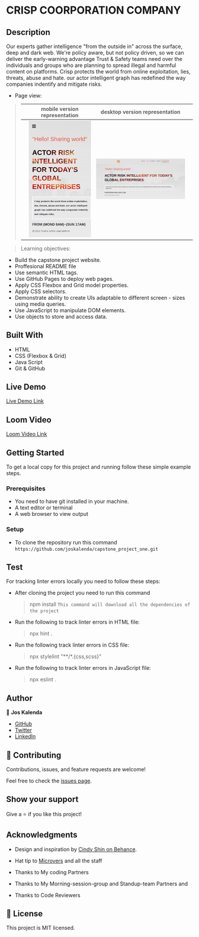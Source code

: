 # CRISP COORPORATION COMPANY


## Description
Our experts gather intelligence "from the outside in" across the surface, deep and dark web. We're policy aware, but not policy driven, so we can deliver the early-warning advantage Trust & Safety teams need over the individuals and groups who are planning to spread illegal and harmful content on platforms. Crisp protects the world from online exploitation, lies, threats, abuse and hate. our actor intelligent graph has redefined the way companies indentify and mitigate risks.

- Page view:

> || mobile version representation| desktop version representation||
> |-|---------|----------|-|
> || ![Screenshot1](./assets/backgrd/mobile.png)  | ![Screenshot2](./assets/backgrd/desk.png) | 


> Learning objectives: 

- Build the capstone project website.
- Proffesional README file
- Use semantic HTML tags.
- Use GitHub Pages to deploy web pages.
- Apply CSS Flexbox and Grid model properties.
- Apply CSS selectors.
- Demonstrate ability to create UIs adaptable to different screen - sizes using media queries.
- Use JavaScript to manipulate DOM elements.
- Use objects to store and access data.

## Built With

- HTML
- CSS (Flexbox & Grid)
- Java Script
- Git & GitHub


## Live Demo

[Live Demo Link](https://trusting-mestorf-b9010d.netlify.app/)

## Loom Video

[Loom Video Link]()

## Getting Started

To get a local copy for this project and running follow these simple example steps.

### Prerequisites

- You need to have git installed in your machine.
- A text editor or terminal
- A web browser to view output

### Setup

- To clone the repository run this command `https://github.com/joskalenda/capstone_project_one.git`

## Test

For tracking linter errors locally you need to follow these steps:

- After cloning the project you need to run this command
  > npm install
   `This command will download all the dependencies of the project`

- Run the following to track linter errors in HTML file:
  > npx hint .

- Run the following track linter errors in CSS file:
  > npx stylelint "**/*.{css,scss}"

- Run the following to track linter errors in JavaScript file:
  > npx eslint .

## Author

👤 **Jos Kalenda**

- [GitHub](https://github.com/joskalenda)
- [Twitter](https://twitter.com/JosKalenda)
- [LinkedIn](https://www.linkedin.com/in/jos-kalenda)


## 🤝 Contributing

Contributions, issues, and feature requests are welcome!

Feel free to check the [issues page](https://github.com/joskalenda/capstone_project_one/issues).

## Show your support

Give a ⭐️ if you like this project!

## Acknowledgments

- Design and inspiration by [Cindy Shin on Behance](https://www.behance.net/gallery/29845175/CC-Global-Summit-2015).


- Hat tip to [Microvers](www.microverse.org)  and all the staff
- Thanks to My coding Partners 
- Thanks to My Morning-session-group and Standup-team Partners and
- Thanks to Code Reviewers
  

## 📝 License

This project is MIT licensed.